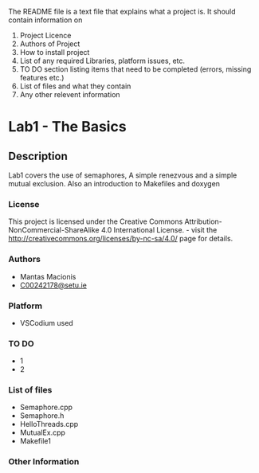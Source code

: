The README file is a text file that explains what a project is.
It should contain information on

1. Project Licence
2. Authors of Project
3. How to install project
4. List of any required Libraries, platform issues, etc.
5. TO DO section listing items that need to be completed (errors, missing features etc.)
6. List of files and what they contain
7. Any other relevent information

# Lab1 - The Basics 

## Description

Lab1 covers the use of semaphores, A simple renezvous and a simple mutual exclusion. Also an introduction to Makefiles and doxygen

### License
This project is licensed under the Creative Commons Attribution-NonCommercial-ShareAlike 4.0 International License. - visit the http://creativecommons.org/licenses/by-nc-sa/4.0/ page for details.

### Authors
- Mantas Macionis
- C00242178@setu.ie

### Platform
- VSCodium used
### TO DO
- 1
- 2
### List of files
- Semaphore.cpp 
- Semaphore.h
- HelloThreads.cpp
- MutualEx.cpp
- Makefile1

### Other Information


